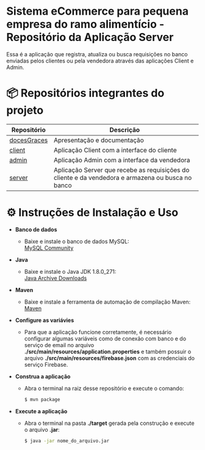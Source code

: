 # Sistema eCommerce para pequena empresa do ramo alimentício - Repositório da Aplicação Server

Essa é a aplicação que registra, atualiza ou busca requisições no banco enviadas pelos clientes ou pela vendedora através das aplicaçôes Client e Admin.

# 📦 Repositórios integrantes do projeto

| Repositório                                                       | Descrição                                                                          |
| ----------------------------------------------------------------- | ---------------------------------------------------------------------------------- |
| [docesGraces](https://github.com/doceGraceseCommerce/docesGraces) | Apresentação e documentação                                                        |
| [client](https://github.com/doceGraceseCommerce/client)           | Aplicação Client com a interface do cliente                                        |
| [admin](https://github.com/doceGraceseCommerce/admin)             | Aplicação Admin com a interface da vendedora                                       |
| [server](https://github.com/doceGraceseCommerce/server)           | Aplicação Server que recebe as requisições do cliente e da vendedora e armazena ou busca no banco |


# ⚙️ Instruções de Instalação e Uso

<ul>
<li><b>Banco de dados</b></li>
<ul>
<li>Baixe e instale o banco de dados MySQL:</li>
<a href="https://dev.mysql.com/downloads/mysql/">MySQL Community</a>
</ul>
</ul>

<ul>
<li><b>Java</b></li>
<ul>
<li>Baixe e instale o Java JDK 1.8.0_271:</li>
<a href="https://www.oracle.com/br/java/technologies/javase/javase8u211-later-archive-downloads.html">Java Archive Downloads</a>
</ul>
</ul>

<ul>
<li><b>Maven</b></li>
<ul>
<li>Baixe e instale a ferramenta de automação de compilação Maven:</li>
<a href="https://maven.apache.org/download.cgi">Maven</a>
</ul>
</ul>



<ul>
<li><b>Configure as variávies</b></li>
<ul>
<li>Para que a aplicação funcione corretamente, é necessário configurar algumas variáveis como de conexão com banco e do serviço de email no arquivo <b>./src/main/resources/application.properties</b> e também possuir o arquivo <b>./src/main/resources/firebase.json</b> com as credenciais do serviço Firebase.
<br/>

</li>
</ul>
</ul>


<ul>
<li><b>Construa a aplicação</b></li>
<ul>
<li>Abra o terminal na raiz desse repositório e execute o comando:
<br/>

```bash
$ mvn package
```

</li>
</ul>
</ul>


<ul>
<li><b>Execute a aplicação</b></li>
<ul>
<li>Abra o terminal na pasta <b>./target</b> gerada pela construção e execute o arquivo <b>.jar</b>:
<br/>

```bash
$ java -jar nome_do_arquivo.jar
```

</li>
</ul>
  
  
</ul>
